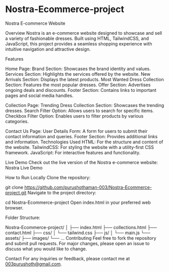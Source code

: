 # Nostra-Ecommerce-project

Nostra E-commerce Website

Overview
Nostra is an e-commerce website designed to showcase and sell a variety of fashionable dresses. Built using HTML, TailwindCSS, and JavaScript, this project provides a seamless shopping experience with intuitive navigation and attractive design.

Features

Home Page:
Brand Section: Showcases the brand identity and values.
Services Section: Highlights the services offered by the website.
New Arrivals Section: Displays the latest products.
Most Wanted Dress Collection Section: Features the most popular dresses.
Offer Section: Advertises ongoing deals and discounts.
Footer Section: Contains links to important pages and social media handles.

Collection Page:
Trending Dress Collection Section: Showcases the trending dresses.
Search Filter Option: Allows users to search for specific items.
Checkbox Filter Option: Enables users to filter products by various categories.

Contact Us Page:
User Details Form: A form for users to submit their contact information and queries.
Footer Section: Provides additional links and information.
Technologies Used
HTML: For the structure and content of the website.
TailwindCSS: For styling the website with a utility-first CSS framework.
JavaScript: For interactive features and functionality.

Live Demo
Check out the live version of the Nostra e-commerce website: Nostra Live Demo

How to Run Locally
Clone the repository:

git clone https://github.com/purushothaman-003/Nostra-Ecommerce-project.git
Navigate to the project directory:

cd Nostra-Ecommerce-project
Open index.html in your preferred web browser.


Folder Structure:

Nostra-Ecommerce-project/
│
├── index.html
├── collections.html
├── contact.html
├── css/
│   └── tailwind.css
├── js/
│   └── main.js
└── assets/
    ├── images/
    └── ...
Contributing
Feel free to fork the repository and submit pull requests. For major changes, please open an issue to discuss what you would like to change.


Contact
For any inquiries or feedback, please contact me at 003purushoth@gmail.com.